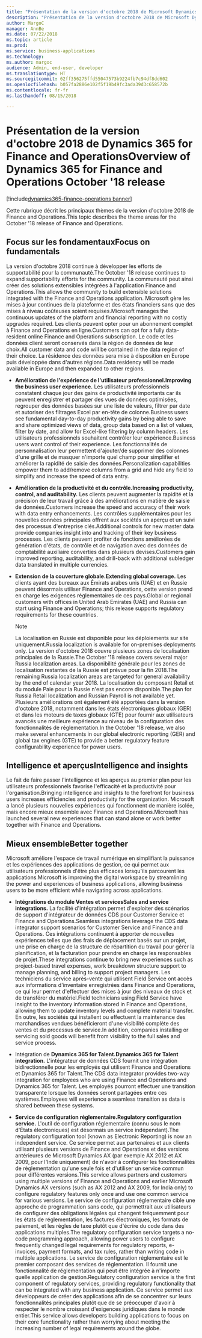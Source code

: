 ```yaml
---
title: "Présentation de la version d'octobre 2018 de Microsoft Dynamics 365 for Finance and Operations"
description: "Présentation de la version d'octobre 2018 de Microsoft Dynamics 365 for Finance and Operations"
author: MargoC
manager: AnnBe
ms.date: 07/22/2018
ms.topic: article
ms.prod: 
ms.service: business-applications
ms.technology: 
ms.author: margoc
audience: Admin, end-user, developer
ms.translationtype: HT
ms.sourcegitcommit: 62ff356275ffd55047573b9224fb7c94df8dd602
ms.openlocfilehash: b057fa2886e102f5f19b49fc3ada39d3c658572b
ms.contentlocale: fr-fr
ms.lasthandoff: 08/15/2018

---
```

#  <a name="overview-of-dynamics-365-for-finance-and-operations-october-18-release"></a><span data-ttu-id="b15c2-103">Présentation de la version d'octobre 2018 de Dynamics 365 for Finance and Operations</span><span class="sxs-lookup"><span data-stu-id="b15c2-103">Overview of Dynamics 365 for Finance and Operations October '18 release</span></span>

[!include[dynamics365-finance-operations banner](../includes/dynamics365-finance-operations.md)]



<span data-ttu-id="b15c2-104">Cette rubrique décrit les principaux thèmes de la version d'octobre 2018 de Finance and Operations.</span><span class="sxs-lookup"><span data-stu-id="b15c2-104">This topic describes the theme areas for the October '18 release of Finance and Operations.</span></span> 

## <a name="focus-on-fundamentals"></a><span data-ttu-id="b15c2-105">Focus sur les fondamentaux</span><span class="sxs-lookup"><span data-stu-id="b15c2-105">Focus on fundamentals</span></span>

<span data-ttu-id="b15c2-106">La version d'octobre 2018 continue à développer les efforts de supportabilité pour la communauté.</span><span class="sxs-lookup"><span data-stu-id="b15c2-106">The October '18 release continues to expand supportability efforts for the community.</span></span>
<span data-ttu-id="b15c2-107">La communauté peut ainsi créer des solutions extensibles intégrées à l'application Finance and Operations.</span><span class="sxs-lookup"><span data-stu-id="b15c2-107">This allows the community to build extensible solutions integrated with the Finance and Operations application.</span></span> <span data-ttu-id="b15c2-108">Microsoft gère les mises à jour continues de la plateforme et des états financiers sans que des mises à niveau coûteuses soient requises.</span><span class="sxs-lookup"><span data-stu-id="b15c2-108">Microsoft manages the continuous updates of the platform and financial reporting with no costly upgrades required.</span></span> <span data-ttu-id="b15c2-109">Les clients peuvent opter pour un abonnement complet à Finance and Operations en ligne.</span><span class="sxs-lookup"><span data-stu-id="b15c2-109">Customers can opt for a fully data-resident online Finance and Operations subscription.</span></span> <span data-ttu-id="b15c2-110">Le code et les données client seront conservés dans la région de données de leur choix.</span><span class="sxs-lookup"><span data-stu-id="b15c2-110">All customer data and code will be contained in the data region of their choice.</span></span> <span data-ttu-id="b15c2-111">La résidence des données sera mise à disposition en Europe puis développée dans d'autres régions.</span><span class="sxs-lookup"><span data-stu-id="b15c2-111">Data residency will be made available in Europe and then expanded to other regions.</span></span>

-   <span data-ttu-id="b15c2-112">**Amélioration de l'expérience de l'utilisateur professionnel.**</span><span class="sxs-lookup"><span data-stu-id="b15c2-112">**Improving the business user experience.**</span></span> <span data-ttu-id="b15c2-113">Les utilisateurs professionnels constatent chaque jour des gains de productivité importants car ils peuvent enregistrer et partager des vues de données optimisées, regrouper des données basées sur une liste de valeurs, filtrer par date et autoriser des filtrages Excel par en-tête de colonne.</span><span class="sxs-lookup"><span data-stu-id="b15c2-113">Business users see fundamental day-to-day productivity gains by being able to save and share optimized views of data, group data based on a list of values, filter by date, and allow for Excel-like filtering by column headers.</span></span> <span data-ttu-id="b15c2-114">Les utilisateurs professionnels souhaitent contrôler leur expérience.</span><span class="sxs-lookup"><span data-stu-id="b15c2-114">Business users want control of their experience.</span></span> <span data-ttu-id="b15c2-115">Les fonctionnalités de personnalisation leur permettent d'ajouter/de supprimer des colonnes d'une grille et de masquer n'importe quel champ pour simplifier et améliorer la rapidité de saisie des données.</span><span class="sxs-lookup"><span data-stu-id="b15c2-115">Personalization capabilities empower them to add/remove columns from a grid and hide any field to simplify and increase the speed of data entry.</span></span>

-   <span data-ttu-id="b15c2-116">**Amélioration de la productivité et du contrôle.**</span><span class="sxs-lookup"><span data-stu-id="b15c2-116">**Increasing productivity, control, and auditability.**</span></span> <span data-ttu-id="b15c2-117">Les clients peuvent augmenter la rapidité et la précision de leur travail grâce à des améliorations en matière de saisie de données.</span><span class="sxs-lookup"><span data-stu-id="b15c2-117">Customers increase the speed and accuracy of their work with data entry enhancements.</span></span>
    <span data-ttu-id="b15c2-118">Les contrôles supplémentaires pour les nouvelles données principales offrent aux sociétés un aperçu et un suivi des processus d'entreprise clés.</span><span class="sxs-lookup"><span data-stu-id="b15c2-118">Additional controls for new master data provide companies insight into and tracking of their key business processes.</span></span> <span data-ttu-id="b15c2-119">Les clients peuvent profiter de fonctions améliorées de génération d'états, de contrôle et de navigation avec des données de comptabilité auxiliaire converties dans plusieurs devises.</span><span class="sxs-lookup"><span data-stu-id="b15c2-119">Customers gain improved reporting, auditability, and drill-back with additional subledger data translated in multiple currencies.</span></span>

-   <span data-ttu-id="b15c2-120">**Extension de la couverture globale.**</span><span class="sxs-lookup"><span data-stu-id="b15c2-120">**Extending global coverage.**</span></span> <span data-ttu-id="b15c2-121">Les clients ayant des bureaux aux Émirats arabes unis (UAE) et en Russie peuvent désormais utiliser Finance and Operations, cette version prend en charge les exigences réglementaires de ces pays.</span><span class="sxs-lookup"><span data-stu-id="b15c2-121">Global or regional customers with offices in United Arab Emirates (UAE) and Russia can start using Finance and Operations; this release supports regulatory requirements for these countries.</span></span> 
    
    > [!NOTE]
    > <span data-ttu-id="b15c2-122">La localisation en Russie est disponible pour les déploiements sur site uniquement.</span><span class="sxs-lookup"><span data-stu-id="b15c2-122">Russia localization is available for on-premises deployments only.</span></span> <span data-ttu-id="b15c2-123">La version d'octobre 2018 couvre plusieurs zones de localisation principales de la Russie.</span><span class="sxs-lookup"><span data-stu-id="b15c2-123">The October '18 release covers several major Russia localization areas.</span></span> <span data-ttu-id="b15c2-124">La disponibilité générale pour les zones de localisation restantes de la Russie est prévue pour la fin 2018.</span><span class="sxs-lookup"><span data-stu-id="b15c2-124">The remaining Russia localization areas are targeted for general availability by the end of calendar year 2018.</span></span> <span data-ttu-id="b15c2-125">La localisation du composant Retail et du module Paie pour la Russie n'est pas encore disponible.</span><span class="sxs-lookup"><span data-stu-id="b15c2-125">The plan for Russia Retail localization and Russian Payroll is not available yet.</span></span> <span data-ttu-id="b15c2-126">Plusieurs améliorations ont également été apportées dans la version d'octobre 2018, notamment dans les états électroniques globaux (GER) et dans les moteurs de taxes globaux (GTE) pour fournir aux utilisateurs avancés une meilleure expérience au niveau de la configuration des fonctionnalités de réglementation.</span><span class="sxs-lookup"><span data-stu-id="b15c2-126">In the October '18 release, we also make several enhancements in our global electronic reporting (GER) and global tax engines (GTE) to provide a better regulatory feature configurability experience for power users.</span></span> 

## <a name="intelligence-and-insights"></a><span data-ttu-id="b15c2-127">Intelligence et aperçus</span><span class="sxs-lookup"><span data-stu-id="b15c2-127">Intelligence and insights</span></span>

<span data-ttu-id="b15c2-128">Le fait de faire passer l'intelligence et les aperçus au premier plan pour les utilisateurs professionnels favorise l'efficacité et la productivité pour l'organisation.</span><span class="sxs-lookup"><span data-stu-id="b15c2-128">Bringing intelligence and insights to the forefront for business users increases efficiencies and productivity for the organization.</span></span> <span data-ttu-id="b15c2-129">Microsoft a lancé plusieurs nouvelles expériences qui fonctionnent de manière isolée, mais encore mieux ensemble avec Finance and Operations.</span><span class="sxs-lookup"><span data-stu-id="b15c2-129">Microsoft has launched several new experiences that can stand alone or work better together with Finance and Operations.</span></span>

## <a name="better-together"></a><span data-ttu-id="b15c2-130">Mieux ensemble</span><span class="sxs-lookup"><span data-stu-id="b15c2-130">Better together</span></span>

<span data-ttu-id="b15c2-131">Microsoft améliore l'espace de travail numérique en simplifiant la puissance et les expériences des applications de gestion, ce qui permet aux utilisateurs professionnels d'être plus efficaces lorsqu'ils parcourent les applications.</span><span class="sxs-lookup"><span data-stu-id="b15c2-131">Microsoft is improving the digital workspace by streamlining the power and experiences of business applications, allowing business users to be more efficient while navigating across applications.</span></span>

-   <span data-ttu-id="b15c2-132">**Intégrations du module Ventes et services**</span><span class="sxs-lookup"><span data-stu-id="b15c2-132">**Sales and service integrations.**</span></span> <span data-ttu-id="b15c2-133">La facilité d'intégration permet d'exploiter des scénarios de support d'intégrateur de données CDS pour Customer Service et Finance and Operations.</span><span class="sxs-lookup"><span data-stu-id="b15c2-133">Seamless integrations leverage the CDS data integrator support scenarios for Customer Service and Finance and Operations.</span></span> <span data-ttu-id="b15c2-134">Ces intégrations continuent à apporter de nouvelles expériences telles que des frais de déplacement basés sur un projet, une prise en charge de la structure de répartition du travail pour gérer la planification, et la facturation pour prendre en charge les responsables de projet.</span><span class="sxs-lookup"><span data-stu-id="b15c2-134">These integrations continue to bring new experiences such as project-based travel expenses, work breakdown structure support to manage planning, and billing to support project managers.</span></span> <span data-ttu-id="b15c2-135">Les techniciens du service après-vente qui utilisent Field Service ont accès aux informations d'inventaire enregistrées dans Finance and Operations, ce qui leur permet d'effectuer des mises à jour des niveaux de stock et de transférer du matériel.</span><span class="sxs-lookup"><span data-stu-id="b15c2-135">Field technicians using Field Service have insight to the inventory information stored in Finance and Operations, allowing them to update inventory levels and complete material transfer.</span></span> <span data-ttu-id="b15c2-136">En outre, les sociétés qui installent ou effectuent la maintenance des marchandises vendues bénéficieront d'une visibilité complète des ventes et du processus de service.</span><span class="sxs-lookup"><span data-stu-id="b15c2-136">In addition, companies installing or servicing sold goods will benefit from visibility to the full sales and service process.</span></span>

-   <span data-ttu-id="b15c2-137">Intégration de **Dynamics 365 for Talent.**</span><span class="sxs-lookup"><span data-stu-id="b15c2-137">**Dynamics 365 for Talent integration.**</span></span> <span data-ttu-id="b15c2-138">L'intégrateur de données CDS fournit une intégration bidirectionnelle pour les employés qui utilisent Finance and Operations et Dynamics 365 for Talent.</span><span class="sxs-lookup"><span data-stu-id="b15c2-138">The CDS data integrator provides two-way integration for employees who are using Finance and Operations and Dynamics 365 for Talent.</span></span> <span data-ttu-id="b15c2-139">Les employés pourront effectuer une transition transparente lorsque les données seront partagées entre ces systèmes.</span><span class="sxs-lookup"><span data-stu-id="b15c2-139">Employees will experience a seamless transition as data is shared between these systems.</span></span>

-   <span data-ttu-id="b15c2-140">**Service de configuration réglementaire.**</span><span class="sxs-lookup"><span data-stu-id="b15c2-140">**Regulatory configuration service.**</span></span> <span data-ttu-id="b15c2-141">L'outil de configuration réglementaire (connu sous le nom d'États électroniques) est désormais un service indépendant).</span><span class="sxs-lookup"><span data-stu-id="b15c2-141">The regulatory configuration tool (known as Electronic Reporting) is now an independent service.</span></span> <span data-ttu-id="b15c2-142">Ce service permet aux partenaires et aux clients utilisant plusieurs versions de Finance and Operations et des versions antérieures de Microsoft Dynamics AX (par exemple AX 2012 et AX 2009, pour l'Inde uniquement) de n'avoir à configurer les fonctionnalités de réglementation qu'une seule fois et d'utiliser un service commun pour différentes versions.</span><span class="sxs-lookup"><span data-stu-id="b15c2-142">This service allows partners and customers using multiple versions of Finance and Operations and earlier Microsoft Dynamics AX versions (such as AX 2012 and AX 2009, for India only) to configure regulatory features only once and use one common service for various versions.</span></span> <span data-ttu-id="b15c2-143">Le service de configuration réglementaire cible une approche de programmation sans code, qui permettrait aux utilisateurs de configurer des obligations légales qui changent fréquemment pour les états de réglementation, les factures électroniques, les formats de paiement, et les règles de taxe plutôt que d'écrire du code dans des applications multiples.</span><span class="sxs-lookup"><span data-stu-id="b15c2-143">The regulatory configuration service targets a no-code programming approach, allowing power users to configure frequently changed legal requirements for regulatory reports, e-invoices, payment formats, and tax rules, rather than writing code in multiple applications.</span></span> <span data-ttu-id="b15c2-144">Le service de configuration réglementaire est le premier composant des services de réglementation. Il fournit une fonctionnalité de réglementation qui peut être intégrée à n'importe quelle application de gestion.</span><span class="sxs-lookup"><span data-stu-id="b15c2-144">Regulatory configuration service is the first component of regulatory services, providing regulatory functionality that can be integrated with any business application.</span></span> <span data-ttu-id="b15c2-145">Ce service permet aux développeurs de créer des applications afin de se concentrer sur leurs fonctionnalités principales plutôt que de se préoccuper d'avoir à respecter le nombre croissant d'exigences juridiques dans le monde entier.</span><span class="sxs-lookup"><span data-stu-id="b15c2-145">This service allows developers building applications to focus on their core functionality rather than worrying about meeting the increasing number of legal requirements around the globe.</span></span>

